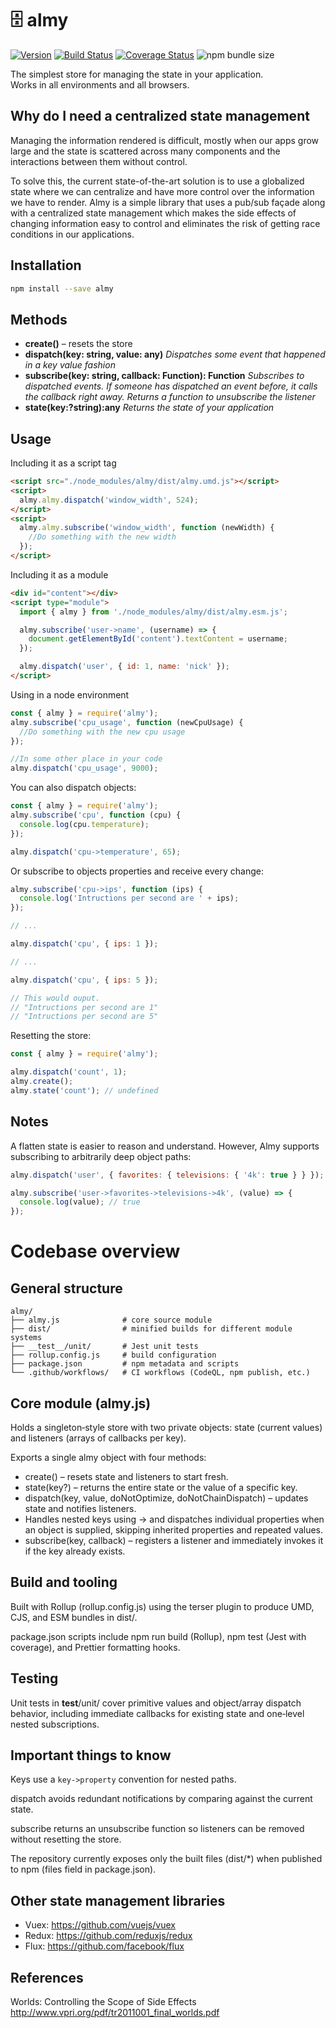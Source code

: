 # 🗄️ almy

[![Version](https://badgen.net/npm/v/almy)](https://www.npmjs.com/package/almy)
[![Build Status](https://travis-ci.org/tomas2387/almy.svg?branch=master)](https://travis-ci.org/tomas2387/almy)
[![Coverage Status](https://coveralls.io/repos/github/tomas2387/almy/badge.svg?branch=master)](https://coveralls.io/github/tomas2387/almy?branch=master)
![npm bundle size](https://img.shields.io/bundlephobia/minzip/almy)

The simplest store for managing the state in your application.  
Works in all environments and all browsers.

## Why do I need a centralized state management

Managing the information rendered is difficult, mostly when our apps grow large
and the state is scattered across many components and the interactions between
them without control.

To solve this, the current state-of-the-art solution is to use a globalized state
where we can centralize and have more control over the information we have to render.
Almy is a simple library that uses a pub/sub façade along with a centralized
state management which makes the side effects of changing information easy
to control and eliminates the risk of getting race conditions in our applications.

## Installation

```bash
npm install --save almy
```

## Methods

- **create()** – resets the store
- **dispatch(key: string, value: any)**
  _Dispatches some event that happened in a key value fashion_
- **subscribe(key: string, callback: Function): Function**
  _Subscribes to dispatched events. If someone has dispatched an event before, it calls the callback right away. Returns a function to unsubscribe the listener_
- **state(key:?string):any**
  _Returns the state of your application_

## Usage

Including it as a script tag

```html
<script src="./node_modules/almy/dist/almy.umd.js"></script>
<script>
  almy.almy.dispatch('window_width', 524);
</script>
<script>
  almy.almy.subscribe('window_width', function (newWidth) {
    //Do something with the new width
  });
</script>
```

Including it as a module

```html
<div id="content"></div>
<script type="module">
  import { almy } from './node_modules/almy/dist/almy.esm.js';

  almy.subscribe('user->name', (username) => {
    document.getElementById('content').textContent = username;
  });

  almy.dispatch('user', { id: 1, name: 'nick' });
</script>
```

Using in a node environment

```js
const { almy } = require('almy');
almy.subscribe('cpu_usage', function (newCpuUsage) {
  //Do something with the new cpu usage
});

//In some other place in your code
almy.dispatch('cpu_usage', 9000);
```

You can also dispatch objects:

```js
const { almy } = require('almy');
almy.subscribe('cpu', function (cpu) {
  console.log(cpu.temperature);
});

almy.dispatch('cpu->temperature', 65);
```

Or subscribe to objects properties and receive every change:

```js
almy.subscribe('cpu->ips', function (ips) {
  console.log('Intructions per second are ' + ips);
});

// ...

almy.dispatch('cpu', { ips: 1 });

// ...

almy.dispatch('cpu', { ips: 5 });

// This would ouput.
// "Intructions per second are 1"
// "Intructions per second are 5"
```

Resetting the store:

```js
const { almy } = require('almy');

almy.dispatch('count', 1);
almy.create();
almy.state('count'); // undefined
```

## Notes

A flatten state is easier to reason and understand. However, Almy supports
subscribing to arbitrarily deep object paths:

```js
almy.dispatch('user', { favorites: { televisions: { '4k': true } } });

almy.subscribe('user->favorites->televisions->4k', (value) => {
  console.log(value); // true
});
```

# Codebase overview

## General structure

```
almy/
├── almy.js              # core source module
├── dist/                # minified builds for different module systems
├── __test__/unit/       # Jest unit tests
├── rollup.config.js     # build configuration
├── package.json         # npm metadata and scripts
└── .github/workflows/   # CI workflows (CodeQL, npm publish, etc.)
```

## Core module (almy.js)

Holds a singleton‑style store with two private objects: state (current values)
and listeners (arrays of callbacks per key).

Exports a single almy object with four methods:

- create() – resets state and listeners to start fresh.
- state(key?) – returns the entire state or the value of a specific key.
- dispatch(key, value, doNotOptimize, doNotChainDispatch) – updates state and
  notifies listeners.
- Handles nested keys using -> and dispatches individual properties when an
  object is supplied, skipping inherited properties and repeated values.
- subscribe(key, callback) – registers a listener and immediately invokes it
  if the key already exists.

## Build and tooling

Built with Rollup (rollup.config.js) using the terser plugin to produce UMD, CJS,
and ESM bundles in dist/.

package.json scripts include npm run build (Rollup), npm test (Jest with coverage),
and Prettier formatting hooks.

## Testing

Unit tests in **test**/unit/ cover primitive values and object/array dispatch behavior,
including immediate callbacks for existing state and one‑level nested subscriptions.

## Important things to know

Keys use a `key->property` convention for nested paths.

dispatch avoids redundant notifications by comparing against the current state.

subscribe returns an unsubscribe function so listeners can be removed without
resetting the store.

The repository currently exposes only the built files (dist/\*) when published to npm
(files field in package.json).

## Other state management libraries

- Vuex: https://github.com/vuejs/vuex
- Redux: https://github.com/reduxjs/redux
- Flux: https://github.com/facebook/flux

## References

Worlds: Controlling the Scope of Side Effects
http://www.vpri.org/pdf/tr2011001_final_worlds.pdf
